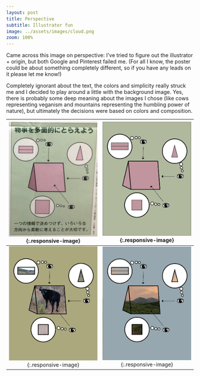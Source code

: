 ```yaml
---
layout: post
title: Perspective
subtitle: Illustrator fun
image: ../assets/images/cloud.png
zoom: 100%
---
```


Came across this image on perspective: I've tried to figure out the illustrator + origin, but both Google and Pinterest failed me. (For all I know, the poster could be about something completely different, so if you have any leads on it please let me know!)

Completely ignorant about the text, the colors and simplicity really struck me and I decided to play around a little with the background image. Yes, there is probably some deep meaning about the images I chose (like cows representing veganism and mountains representing the humbling power of nature), but ultimately the decisions were based on colors and composition.

| ![original image on perspective displaying a pink tent 2-d image. There are three eyes that point out the different way this flattened three dimensional image can be interpreted: a square from one side, a triangle from the other, and two rectangles from the top.](/../assets/images/perspective/perspective-OG.png){:.responsive-image} |        ![my copy of the original because the original is a picture of an image.](/../assets/images/perspective/perspective-01.png){:.responsive-image}        |
| :-------------------------------------------------------------------------------------------------------------------------------------------------------------------------------------------------------------------------------------------------------------------------------------------------------------------------------------------: | :-----------------------------------------------------------------------------------------------------------------------------------------------------------: |
|                                                                                                         ![my copy of the original with a cow in the background](/../assets/images/perspective/perspective-02.png){:.responsive-image}                                                                                                         | ![my copy of the original with mountains and a beautiful Utah sunset in the background](/../assets/images/perspective/perspective-03.png){:.responsive-image} |
